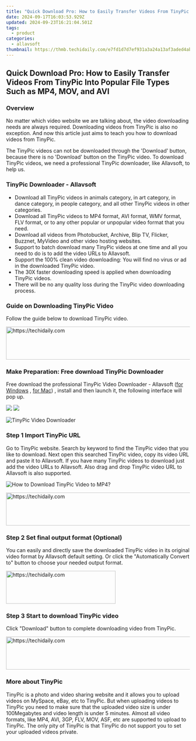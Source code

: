 ```yaml
---
title: "Quick Download Pro: How to Easily Transfer Videos From TinyPic Into Popular File Types Such as MP4, MOV, and AVI"
date: 2024-09-17T16:03:53.929Z
updated: 2024-09-23T16:21:04.501Z
tags:
  - product
categories:
  - allavsoft
thumbnail: https://thmb.techidaily.com/e7fd1d7d7ef931a3a24a13af3aded4ab35d9331983d1675009edb51b8de0939e.jpg
---
```


## Quick Download Pro: How to Easily Transfer Videos From TinyPic Into Popular File Types Such as MP4, MOV, and AVI

### Overview

No matter which video website we are talking about, the video downloading needs are always required. Downloading videos from TinyPic is also no exception. And now this article just aims to teach you how to download videos from TinyPic.

The TinyPic videos can not be downloaded through the 'Download' button, because there is no 'Download' button on the TinyPic video. To download TinyPic videos, we need a professional TinyPic downloader, like Allavsoft, to help us.

### TinyPic Downloader - Allavsoft

* Download all TinyPic videos in animals category, in art category, in dance category, in people category, and all other TinyPic videos in other categories.
* Download all TinyPic videos to MP4 format, AVI format, WMV format, FLV format, or to any other popular or unpopular video format that you need.
* Download all videos from Photobucket, Archive, Blip TV, Flicker, Buzznet, MyVideo and other video hosting websites.
* Support to batch download many TinyPic videos at one time and all you need to do is to add the video URLs to Allavsoft.
* Support the 100% clean video downloading: You will find no virus or ad in the downloaded TinyPic video.
* The 30X faster downloading speed is applied when downloading TinyPic videos.
* There will be no any quality loss during the TinyPic video downloading process.

### Guide on Downloading TinyPic Video

Follow the guide below to download TinyPic video.

<!-- affiliate ads begin -->
<a href="https://ephamedtechinc.pxf.io/c/5597632/2136619/26400" target="_top" id="2136619">
  <img src="//a.impactradius-go.com/display-ad/26400-2136619" border="0" alt="https://techidaily.com" width="728" height="90"/>
</a>
<img height="0" width="0" src="https://ephamedtechinc.pxf.io/i/5597632/2136619/26400" style="position:absolute;visibility:hidden;" border="0" />
<!-- affiliate ads end -->

### Make Preparation: Free download TinyPic Downloader

Free download the professional TinyPic Video Downloader - Allavsoft ([for Windows](https://tools.techidaily.com/allavsoft/products/) , [for Mac](https://tools.techidaily.com/allavsoft/products/)) , install and then launch it, the following interface will pop up.

[![](https://www.allavsoft.com/how-to/../images/how-to/free-download-win.jpg)](https://tools.techidaily.com/allavsoft/products/) [![](https://www.allavsoft.com/how-to/../images/how-to/free-download-mac.jpg)](https://tools.techidaily.com/allavsoft/products/)

![TinyPic Video Downloader](https://www.allavsoft.com/how-to/../images/allavsoft/screen-shot-600.jpg)

### Step 1 Import TinyPic URL

Go to TinyPic website. Search by keyword to find the TinyPic video that you like to download. Next open this searched TinyPic video, copy its video URL and paste it to Allavsoft. If you have many TinyPic videos to download just add the video URLs to Allavsoft. Also drag and drop TinyPic video URL to Allavsoft is also supported.

![How to Download TinyPic Video to MP4?](https://www.allavsoft.com/how-to/../images/how-to/download-rtmp-video/download-rtmp-video.jpg)

<!-- affiliate ads begin -->
<a href="https://appsumo.8odi.net/c/5597632/2130886/7443" target="_top" id="2130886">
  <img src="//a.impactradius-go.com/display-ad/7443-2130886" border="0" alt="https://techidaily.com" width="728" height="90"/>
</a>
<img height="0" width="0" src="https://appsumo.8odi.net/i/5597632/2130886/7443" style="position:absolute;visibility:hidden;" border="0" />
<!-- affiliate ads end -->

### Step 2 Set final output format (Optional)

You can easily and directly save the downloaded TinyPic video in its original video format by Allavsoft default setting. Or click the "Automatically Convert to" button to choose your needed output format.

<!-- affiliate ads begin -->
<a href="https://aligracehair.sjv.io/c/5597632/1959773/19272" target="_top" id="1959773">
  <img src="//a.impactradius-go.com/display-ad/19272-1959773" border="0" alt="https://techidaily.com" width="300" height="90"/>
</a>
<img height="0" width="0" src="https://aligracehair.sjv.io/i/5597632/1959773/19272" style="position:absolute;visibility:hidden;" border="0" />
<!-- affiliate ads end -->

### Step 3 Start to download TinyPic video

Click "Download" button to complete downloading video from TinyPic.

<!-- affiliate ads begin -->
<a href="https://appsumo.8odi.net/c/5597632/2123734/7443" target="_top" id="2123734">
  <img src="//a.impactradius-go.com/display-ad/7443-2123734" border="0" alt="https://techidaily.com" width="728" height="90"/>
</a>
<img height="0" width="0" src="https://appsumo.8odi.net/i/5597632/2123734/7443" style="position:absolute;visibility:hidden;" border="0" />
<!-- affiliate ads end -->

### More about TinyPic

TinyPic is a photo and video sharing website and it allows you to upload videos on MySpace, eBay, etc to TinyPic. But when uploading videos to TinyPic you need to make sure that the uploaded video size is under 100Megabytes and video length is under 5 minutes. Almost all video formats, like MP4, AVI, 3GP, FLV, MOV, ASF, etc are supported to upload to TinyPic. The only pity of TinyPic is that TinyPic do not support you to set your uploaded videos private.

<ins class="adsbygoogle"
     style="display:block"
     data-ad-format="autorelaxed"
     data-ad-client="ca-pub-7571918770474297"
     data-ad-slot="1223367746"></ins>

<ins class="adsbygoogle"
     style="display:block"
     data-ad-client="ca-pub-7571918770474297"
     data-ad-slot="8358498916"
     data-ad-format="auto"
     data-full-width-responsive="true"></ins>



